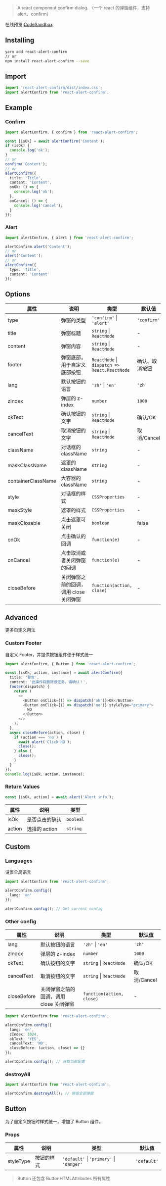 > A react component confirm dialog. （一个 react 的弹窗组件，支持 alert、confirm）

在线预览 [CodeSandbox](https://codesandbox.io/s/react-alert-confirm-v3-k0gc4)

## Installing

```bash
yarn add react-alert-confirm
// or
npm install react-alert-confirm --save
```

## Import

```typescript
import 'react-alert-confirm/dist/index.css';
import alertConfirm from 'react-alert-confirm';
```

## Example

### Confirm

```typescript jsx
import alertConfirm, { confirm } from 'react-alert-confirm';

const [isOk] = await alertConfirm('Content');
if (isOk) {
  console.log('ok');
}
// or
confirm('Content');
// or
alertConfirm({
  title: 'Title',
  content: 'Content',
  onOk: () => {
    console.log('ok');
  },
  onCancel: () => {
    console.log('cancel');
  }
});
```

### Alert

```typescript jsx
import alertConfirm, { alert } from 'react-alert-confirm';

alertConfirm.alert('Content');
// or
alert('Content');
// or
alertConfirm({
  type: 'Title',
  content: 'Content'
});
```

## Options

| 属性               | 说明                                    | 类型                                             | 默认值         |
| ------------------ | --------------------------------------- | ------------------------------------------------ | -------------- |
| type               | 弹窗的类型                              | `'confirm'` &#124; `'alert'`                     | `'confirm'`    |
| title              | 弹窗标题                                | `string` &#124; `ReactNode`                      | -              |
| content            | 弹窗内容                                | `string` &#124; `ReactNode`                      | -              |
| footer             | 弹窗底部，用于自定义底部按钮            | `ReactNode` &#124; `dispatch => React.ReactNode` | 确认、取消按钮 |
| lang               | 默认按钮的语言                          | `'zh'` &#124; `'en'`                             | `'zh'`         |
| zIndex             | 弹层的 z-index                          | `number`                                         | `1000`         |
| okText             | 确认按钮的文字                          | `string` &#124; `ReactNode`                      | 确认/OK        |
| cancelText         | 取消按钮的文字                          | `string` &#124; `ReactNode`                      | 取消/Cancel    |
| className          | 对话框的 className                      | `string`                                         | -              |
| maskClassName      | 遮罩的 className                        | `string`                                         | -              |
| containerClassName | 大容器的 className                      | `string`                                         | -              |
| style              | 对话框的样式                            | `CSSProperties`                                  | -              |
| maskStyle          | 遮罩的样式                              | `CSSProperties`                                  | -              |
| maskClosable       | 点击遮罩可关闭                          | `boolean`                                        | false          |
| onOk               | 点击确认的回调                          | `function(e)`                                    | -              |
| onCancel           | 点击取消或者关闭弹窗的回调              | `function(e)`                                    | -              |
| closeBefore        | 关闭弹窗之前的回调，调用 close 关闭弹窗 | `function(action, close)`                        | -              |

## Advanced

更多自定义用法

### Custom Footer

自定义 Footer，并提供按钮组件便于样式统一

```typescript jsx
import alertConfirm, { Button } from 'react-alert-confirm';

const [isOk, action, instance] = await alertConfirm({
  title: '警告',
  content: '此操作将删除该任务，请确认！',
  footer(dispatch) {
    return (
      <>
        <Button onClick={() => dispatch('ok')}>OK</Button>
        <Button onClick={() => dispatch('no')} styleType="primary">
          NO
        </Button>
      </>
    );
  },
  async closeBefore(action, close) {
    if (action === 'no') {
      await alert('Click NO');
      close();
    } else {
      close();
    }
  }
});
console.log(isOk, action, instance);
```

### Return Values

```typescript jsx
const [isOk, action] = await alert('Alert info');
```

| 属性   | 说明           | 类型      |
| ------ | -------------- | --------- |
| isOk   | 是否点击的确认 | `booleal` |
| action | 选择的 action  | `string`  |

## Custom

### Languages

设置全局语言

```typescript jsx
import alertConfirm from 'react-alert-confirm';

alertConfirm.config({
  lang: 'en'
});

alertConfirm.config(); // Get current config
```

### Other config

| 属性        | 说明                                    | 类型                        | 默认值      |
| ----------- | --------------------------------------- | --------------------------- | ----------- |
| lang        | 默认按钮的语言                          | `'zh'` &#124; `'en'`        | `'zh'`      |
| zIndex      | 弹层的 z-index                          | `number`                    | `1000`      |
| okText      | 确认按钮的文字                          | `string` &#124; `ReactNode` | 确认/OK     |
| cancelText  | 取消按钮的文字                          | `string` &#124; `ReactNode` | 取消/Cancel |
| closeBefore | 关闭弹窗之前的回调，调用 close 关闭弹窗 | `function(action, close)`   | -           |

```typescript jsx
import alertConfirm from 'react-alert-confirm';

alertConfirm.config({
  lang: 'en',
  zIndex: 1024,
  okText: 'YES',
  cancelText: 'NO',
  closeBefore: (action, close) => {}
});

alertConfirm.config(); // 获取当前配置
```

### destroyAll

```typescript jsx
import alertConfirm from 'react-alert-confirm';

alertConfirm.destroyAll(); // 销毁全部弹窗
```

## Button

为了自定义按钮时样式统一，增加了 Button 组件。

### Props

| 属性      | 说明       | 类型                                             | 默认值      |
| --------- | ---------- | ------------------------------------------------ | ----------- |
| styleType | 按钮的样式 | `'default'` &#124; `'primary'` &#124; `'danger'` | `'default'` |

> Button 还包含 ButtonHTMLAttributes 所有属性
